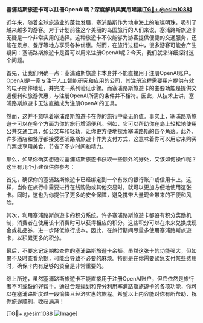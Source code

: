 **塞浦路斯旅遊卡可以註冊OpenAI嗎？深度解析與實用建議[[TG💪+ @esim1088](https://t.me/s/esim1088)]**

近年来，随着全球旅游业的蓬勃发展，塞浦路斯作为地中海上的璀璨明珠，吸引了越来越多的游客。对于计划前往这个美丽的岛国旅行的人们来说，塞浦路斯旅遊卡无疑是一个非常实用的选择。这种旅遊卡不仅能够为游客提供便捷的交通服务，还能在景点、餐厅等地方享受各种优惠。然而，在旅行过程中，很多游客可能会产生疑问：塞浦路斯旅遊卡是否可以用来注册OpenAI呢？今天，我们就来详细探讨这个问题。

首先，让我们明确一点：塞浦路斯旅遊卡本身并不能直接用于注册OpenAI账户。OpenAI是一家专注于人工智能研究和应用的公司，其注册流程需要用户提供有效的电子邮件地址，并完成一系列验证步骤。而塞浦路斯旅遊卡的主要功能是提供交通便利和旅游优惠，与注册OpenAI所需的条件并不相符。因此，从技术上讲，塞浦路斯旅遊卡无法直接成为注册OpenAI的工具。

然而，这并不意味着塞浦路斯旅遊卡在你的旅行中毫无价值。事实上，塞浦路斯旅遊卡可以在多个方面为你的旅行增添便利。例如，它可以帮助你在岛上轻松地使用公共交通工具，如公交车和轻轨，让你更方便地探索塞浦路斯的各个角落。此外，许多酒店和餐厅都接受塞浦路斯旅遊卡作为支付方式，这意味着你可以用它来购买门票或享用美食，节省了不少时间和精力。

那么，如果你确实想通过塞浦路斯旅遊卡获取一些额外的好处，又该如何操作呢？这里有几个小建议供你参考：

首先，确保你的塞浦路斯旅遊卡已经绑定到一个有效的银行账户或信用卡上。这样，当你在旅行中需要进行在线购物或其他交易时，就可以更加方便地使用这张卡。同时，这也为你提供了更多的安全保障，避免携带大量现金带来的不便和风险。

其次，利用塞浦路斯旅遊卡的积分系统。许多塞浦路斯旅遊卡都设有积分奖励机制，消费者在使用该卡消费时可以获得相应的积分。这些积分可以在未来兑换成现金或礼品券，进一步降低旅行成本。因此，在旅行期间尽量多使用塞浦路斯旅遊卡，以积累更多的积分。

最后，不要忘记定期检查你的塞浦路斯旅遊卡余额。虽然这张卡的功能强大，但如果不及时查看余额，可能会导致不必要的麻烦。特别是在你需要紧急支付某些费用时，确保卡内有足够的资金是非常重要的。

综上所述，虽然塞浦路斯旅遊卡不能直接用于注册OpenAI账户，但它依然是旅行者不可或缺的好帮手。通过合理规划和充分利用塞浦路斯旅遊卡的各项功能，你可以在塞浦路斯度过一段愉快且经济实惠的旅程。希望以上内容能对你有所帮助，祝你旅途顺利，收获满满！

[[TG💪+ @esim1088](https://t.me/s/esim1088) ![Image](https://i.postimg.cc/4NQfJmqS/Snipaste-2025-05-13-00-14-12.png)]